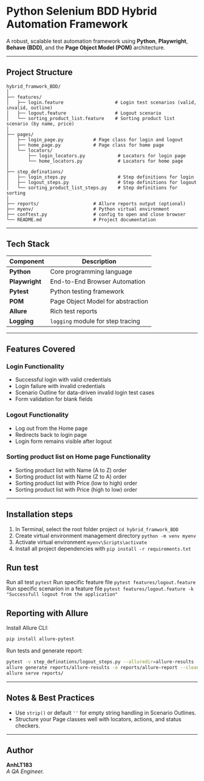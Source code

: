 # Python Selenium BDD Hybrid Automation Framework

A robust, scalable test automation framework using **Python**, **Playwright**, **Behave (BDD)**, and the **Page Object Model (POM)** architecture.

---

## Project Structure

```
hybrid_framwork_BDD/
│
├── features/
│   ├── login.feature                   # Login test scenarios (valid, invalid, outline)
│   ├── logout.feature                  # Logout scenario
│   └── sorting_product_list.feature    # Sorting product list scenario (by name, price)
│
├── pages/
│   ├── login_page.py           # Page class for login and logout
│   ├── home_page.py            # Page class for home page
│   └── locators/
│       ├── login_locators.py            # Locators for login page
│       └── home_locators.py             # Locators for home page
│
├── step_definations/
│   ├── login_steps.py                   # Step definitions for login
│   ├── logout_steps.py                  # Step definitions for logout
│   └── sorting_product_list_steps.py    # Step definitions for sorting
│
├── reports/                    # Allure reports output (optional)
├── myenv/                      # Python virtual environment
├── conftest.py                 # config to open and close browser   
└── README.md                   # Project documentation
```

---

## Tech Stack

| Component       | Description                           |
|---------------  |---------------------------------------|
| **Python**      | Core programming language             |
| **Playwright**  | End-to-End Browser Automation         |
| **Pytest**      | Python testing framework              |
| **POM**         | Page Object Model for abstraction     |
| **Allure**      | Rich test reports                     |
| **Logging**     | `logging` module for step tracing     |

---

## Features Covered

### **Login Functionality**

- Successful login with valid credentials  
- Login failure with invalid credentials  
- Scenario Outline for data-driven invalid login test cases  
- Form validation for blank fields

### **Logout Functionality**

- Log out from the Home page  
- Redirects back to login page  
- Login form remains visible after logout  

### **Sorting product list on Home page Functionality**

- Sorting product list with Name (A to Z) order 
- Sorting product list with Name (Z to A) order  
- Sorting product list with Price (low to high) order  
- Sorting product list with Price (high to low) order  

---

## Installation steps
1. In Terminal, select the root folder project `cd hybrid_framwork_BDD`
2. Create virtual environment management directory `python -m venv myenv`
3. Activate virtual environment `myenv\Scripts\activate`
4. Install all project dependencies with `pip install -r requirements.txt`

## Run test
Run all test `pytest`
Run specific feature file `pytest features/logout.feature`
Run specific scenarion in a feature file `pytest features/logout.feature -k "Successfull logout from the application"`

## Reporting with Allure

Install Allure CLI:

```bash
pip install allure-pytest
```

Run tests and generate report:

```bash
pytest -v step_definations/logout_steps.py --alluredir=allure-results
allure generate reports/allure-results -o reports/allure-report --clean
allure serve reports/
```

---

## Notes & Best Practices
- Use `strip()` or default `''` for empty string handling in Scenario Outlines.
- Structure your Page classes well with locators, actions, and status checkers.
---

## Author

**AnhLT183**  
_A QA Engineer._
